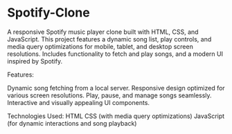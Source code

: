 # Spotify-Clone
 A responsive Spotify music player clone built with HTML, CSS, and JavaScript. This project features a dynamic song list, play controls, and media query optimizations for mobile, tablet, and desktop screen resolutions. Includes functionality to fetch and play songs, and a modern UI inspired by Spotify.
 
Features:

Dynamic song fetching from a local server.
Responsive design optimized for various screen resolutions.
Play, pause, and manage songs seamlessly.
Interactive and visually appealing UI components.

Technologies Used:
HTML
CSS (with media query optimizations)
JavaScript (for dynamic interactions and song playback)
